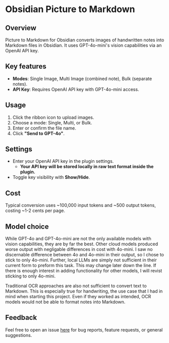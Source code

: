 # Obsidian Picture to Markdown 

## Overview
Picture to Markdown for Obsidian converts images of handwritten notes into Markdown files in Obsidian. It uses GPT-4o-mini's vision capabilities via an OpenAI API key.

## Key features
- **Modes**: Single Image, Multi Image (combined note), Bulk (separate notes).
- **API Key**: Requires OpenAI API key with GPT-4o-mini access.

## Usage
1. Click the ribbon icon to upload images.
2. Choose a mode: Single, Multi, or Bulk.
3. Enter or confirm the file name.
4. Click **"Send to GPT-4o"**.

## Settings
- Enter your OpenAI API key in the plugin settings.
    - **Your API key will be stored locally in raw text format inside the plugin.**
- Toggle key visibility with **Show/Hide**.

## Cost
Typical conversion uses ~100,000 input tokens and ~500 output tokens, costing ~1-2 cents per page.

## Model choice 

While GPT-4o and GPT-4o-mini are not the only available models with vision capabilities, they are by far the best. Other cloud models produced worse output with negligable differences in cost with 4o-mini. I saw no discernable difference between 4o and 4o-mini in their output, so I chose to stick to only 4o-mini. Further, local LLMs are simply not sufficient in their current form to preform this task. This may change later down the line. If there is enough interest in adding functionality for other models, I will revist sticking to only 4o-mini. 

Traditional OCR approaches are also not sufficient to convert text to Markdown. This is especially true for handwriting, the use case that I had in mind when starting this project. Even if they worked as intended, OCR models would not be able to format notes into Markdown.

## Feedback
Feel free to open an issue [here](https://github.com/btderr02/obsidian-picture-to-markdown/issues) for bug reports, feature requests, or general suggestions.